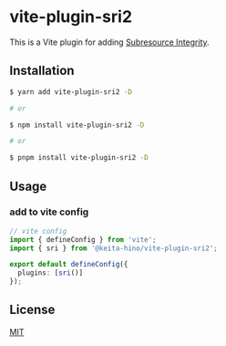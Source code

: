 # vite-plugin-sri2

This is a Vite plugin for adding [Subresource Integrity](https://developer.mozilla.org/ja/docs/Web/Security/Subresource_Integrity).

## Installation

```bash
$ yarn add vite-plugin-sri2 -D

# or

$ npm install vite-plugin-sri2 -D

# or

$ pnpm install vite-plugin-sri2 -D
```

## Usage

### add to vite config

```ts
// vite config
import { defineConfig } from 'vite';
import { sri } from '@keita-hino/vite-plugin-sri2';

export default defineConfig({
  plugins: [sri()]
});
```

## License

[MIT](./LICENSE)
